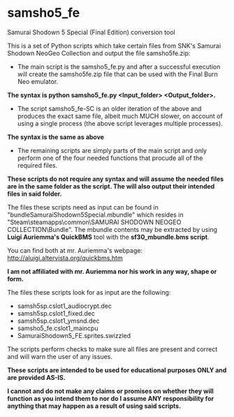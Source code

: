 # samsho5_fe
Samurai Shodown 5 Special (Final Edition) conversion tool

This is a set of Python scripts which take certain files from SNK's Samurai Shodown NeoGeo Collection and output the file samsho5fe.zip:

- The main script is the samsho5_fe.py and after a successful execution will create the samsho5fe.zip file that can be used with the Final Burn Neo emulator.

**The syntax is python samsho5_fe.py <Input_folder> <Output_folder>.**

- The script samsho5_fe-SC is an older iteration of the above and produces the exact same file, albeit much MUCH slower, on account of using a single process (the above script leverages multiple processes).

**The syntax is the same as above**

- The remaining scripts are simply parts of the main script and only perform one of the four needed functions that procude all of the required files.

**These scripts do not require any syntax and will assume the needed files are in the same folder as the script. The will also output their intended files in said folder.**


The files these scripts need as input can be found in "bundleSamuraiShodown5Special.mbundle" which resides in "Steam\steamapps\common\SAMURAI SHODOWN NEOGEO COLLECTION\Bundle".
The mbundle contents may be extracted by using **Luigi Auriemma's QuickBMS** tool with the **sf30_mbundle.bms script**.

You can find both at mr. Auriemma's webpage: http://aluigi.altervista.org/quickbms.htm

**I am not affiliated with mr. Auriemma nor his work in any way, shape or form.**


The files these scripts look for as input are the following:
- samsh5sp.cslot1_audiocrypt.dec
- samsh5sp.cslot1_fixed.dec
- samsh5sp.cslot1_ymsnd.dec
- samsho5_fe.cslot1_maincpu
- SamuraiShodown5_FE.sprites.swizzled

The scripts perform checks to make sure all files are present and correct and will warn the user of any issues.


**These scripts are intended to be used for educational purposes ONLY and are provided AS-IS.**

**I cannot and do not make any claims or promises on whether they will function as you intend them to nor do I assume ANY responsibility for anything that may happen as a result of using said scripts.**
